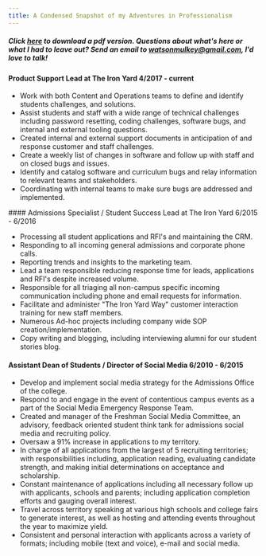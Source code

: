 ```yaml
---
title: A Condensed Snapshot of my Adventures in Professionalism 
---
```

##### Click [here](https://www.visualcv.com/watson-mulkey) to download a pdf version. Questions about what's here or what I had to leave out? Send an email to watsonmulkey@gmail.com, I'd love to talk!

#### Product Support Lead at The Iron Yard                                     4/2017 -  current
<ul>
<li>Work with both Content and Operations teams to define and identify students challenges, and solutions.</li>
<li>Assist students and staff with a wide range of technical challenges including password resetting, coding challenges, software bugs, and internal and external tooling questions.</li>
<li>Created internal and external support documents in anticipation of and response customer and staff challenges.</li> 
<li>Create a weekly list of changes in software and follow up with staff and on closed bugs and issues.</li>
<li>Identify and catalog software and curriculum bugs and relay information to relevant teams and stakeholders.</li>
<li>Coordinating with internal teams to make sure bugs are addressed and implemented.</li> 
</ul>
#### Admissions Specialist / Student Success Lead at The Iron Yard             6/2015 - 6/2016

<ul>
<li>Processing all student applications and RFI's and maintaining the CRM.</li> 
<li>Responding to all incoming general admissions and corporate phone calls.</li> 
<li>Reporting trends and insights to the marketing team.</li> 
<li>Lead a team responsible reducing response time for leads, applications and RFI's despite increased volume.</li>
<li>Responsible for all triaging all non-campus specific incoming communication including phone and email requests for information.</li>
<li>Facilitate and administer "The Iron Yard Way" customer interaction training for new staff members.</li>
<li>Numerous Ad-hoc projects including company wide SOP creation/implementation.</li> 
<li>Copy writing and blogging, including interviewing alumni for our student stories blog.</li>  
</ul>

#### Assistant Dean of Students / Director of Social Media                     6/2010 - 6/2015

<ul>
<li>Develop and implement social media strategy for the Admissions Office of the college.</li>
<li>Respond to and engage in the event of contentious campus events as a part of the Social Media Emergency Response Team.</li>
<li>Created and manager of the Freshman Social Media Committee, an advisory, feedback oriented student think tank for admissions social media and recruiting policy.</li>
<li>Oversaw a 91% increase in applications to my territory.</li> 
<li>In charge of all applications from the largest of 5 recruiting territories; with responsibilities including, application reading, evaluating candidate strength, and making initial determinations on acceptance and scholarship.</li>
<li>Constant maintenance of applications including all necessary follow up with applicants, schools and parents; including application completion efforts and gauging overall interest.</li>
<li>Travel across territory speaking at various high schools and college fairs to generate interest, as well as hosting and attending events throughout the year to maximize yield.</li>
<li>Consistent and personal interaction with applicants across a variety of formats; including mobile (text and voice), e-mail and social media.</li>

